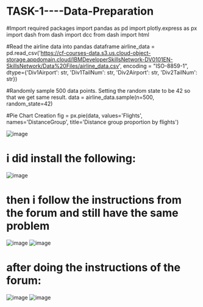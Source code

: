 # TASK-1----Data-Preparation

#Import required packages
import pandas as pd
import plotly.express as px
import dash
from dash import dcc
from dash import html

#Read the airline data into pandas dataframe
airline_data =  pd.read_csv('https://cf-courses-data.s3.us.cloud-object-storage.appdomain.cloud/IBMDeveloperSkillsNetwork-DV0101EN-SkillsNetwork/Data%20Files/airline_data.csv', 
                            encoding = "ISO-8859-1",
                            dtype={'Div1Airport': str, 'Div1TailNum': str, 
                                   'Div2Airport': str, 'Div2TailNum': str})

#Randomly sample 500 data points. Setting the random state to be 42 so that we get same result.
data = airline_data.sample(n=500, random_state=42)

#Pie Chart Creation
fig = px.pie(data, values='Flights', names='DistanceGroup', title='Distance group proportion by flights')


![image](https://github.com/user-attachments/assets/04c02107-398d-4433-a2b9-8fe41b216d7d)

# i did install the following:
![image](https://github.com/user-attachments/assets/80f11d37-6cd1-4be1-8549-9826ca735243)

# then i follow the instructions from the forum and still have the same problem
![image](https://github.com/user-attachments/assets/880fa7de-d366-4ad3-b03c-2b63b232f0fd)
![image](https://github.com/user-attachments/assets/652d8e9c-1ea5-4390-ae7c-4208d2613bf1)

# after doing the instructions of the forum:
![image](https://github.com/user-attachments/assets/6e1a9c28-a6f6-47d4-9e27-2ef21c60c01c)
![image](https://github.com/user-attachments/assets/c27dbad9-0cc9-4a0e-b204-a8fd73f7740d)
